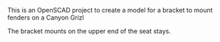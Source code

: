 This is an OpenSCAD project to create a model for a bracket to mount fenders on a Canyon Grizl

The bracket mounts on the upper end of the seat stays.
